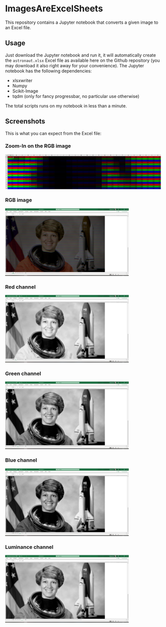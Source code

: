# ImagesAreExcelSheets
This repository contains a Jupyter notebook that converts a given image to an Excel file.

## Usage

Just download the Jupyter notebook and run it, it will automatically create the `astronaut.xlsx` Excel file as available here on the Github repository (you may download it also right away for your convenience). The Jupyter notebook has the following dependencies:

* xlsxwriter
* Numpy
* Scikit-Image
* tqdm (only for fancy progressbar, no particular use otherwise)

The total scripts runs on my notebook in less than a minute.

## Screenshots

This is what you can expect from the Excel file:

### Zoom-In on the RGB image
![](img/astronaut_RGB_zoomin.png)

### RGB image
![](img/astronaut_RGB.png)

### Red channel
![](img/astronaut_R.png)

### Green channel
![](img/astronaut_G.png)

### Blue channel
![](img/astronaut_B.png)

### Luminance channel
![](img/astronaut_Y.png)
